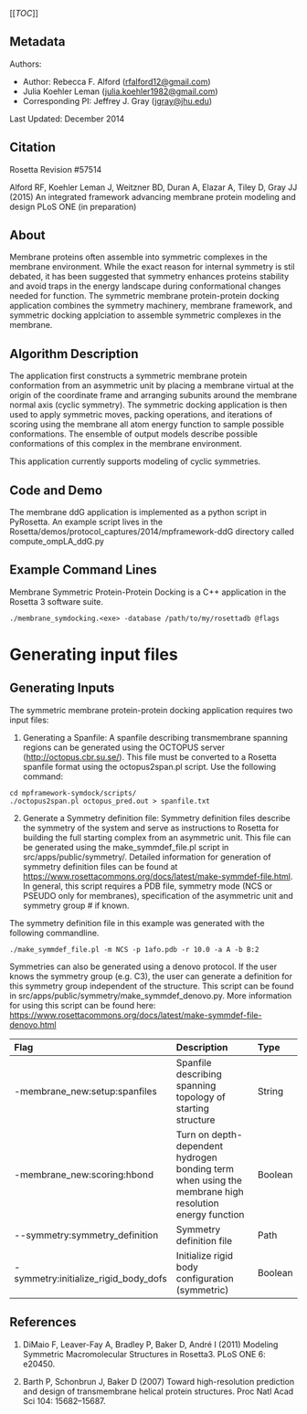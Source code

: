[[_TOC_]]

## Metadata

Authors: 
 - Author: Rebecca F. Alford ([rfalford12@gmail.com](rfalford12@gmail.com))
 - Julia Koehler Leman ([julia.koehler1982@gmail.com](julia.koehler1982@gmail.com))
 - Corresponding PI: Jeffrey J. Gray ([jgray@jhu.edu](jgray@jhu.edu))

Last Updated: December 2014

## Citation
Rosetta Revision #57514

Alford RF, Koehler Leman J, Weitzner BD, Duran A, Elazar A, Tiley D, Gray JJ (2015)
An integrated framework advancing membrane protein modeling and design
PLoS ONE (in preparation) 

## About
Membrane proteins often assemble into symmetric complexes in the membrane environment. While the exact reason for internal symmetry is stil debated, it has been suggested that symmetry enhances proteins stability and avoid traps in the energy landscape during conformational changes needed for function. The symmetric membrane protein-protein docking application combines the symmetry machinery, membrane framework, and symmetric docking applciation to assemble symmetric complexes in the membrane. 

## Algorithm Description
The application first constructs a symmetric membrane protein conformation from an asymmetric unit by placing a membrane virtual at the origin of the coordinate frame and arranging subunits around the membrane normal axis (cyclic symmetry). The symmetric docking application is then used to apply symmetric moves, packing operations, and iterations of scoring using the membrane all atom energy function to sample possible conformations. The ensemble of output models describe possible conformations of this complex in the membrane environment. 

This application currently supports modeling of cyclic symmetries. 

## Code and Demo
The membrane ddG application is implemented as a python script in PyRosetta. An example script lives in the Rosetta/demos/protocol_captures/2014/mpframework-ddG directory called compute_ompLA_ddG.py

## Example Command Lines
Membrane Symmetric Protein-Protein Docking is a C++ application in the Rosetta 3 software suite. 

```
./membrane_symdocking.<exe> -database /path/to/my/rosettadb @flags  
```

# Generating input files
## Generating Inputs
The symmetric membrane protein-protein docking application requires two input files: 

1. Generating a Spanfile: 
A spanfile describing transmembrane spanning regions can be generated using the OCTOPUS server (http://octopus.cbr.su.se/). This file must be converted to a Rosetta spanfile format using the
octopus2span.pl script. Use the following command: 

```
cd mpframework-symdock/scripts/
./octopus2span.pl octopus_pred.out > spanfile.txt
```

2. Generate a Symmetry definition file: 
Symmetry definition files describe the symmetry of the system and serve as instructions to Rosetta for building the full starting complex from an asymmetric unit. This file can be generated using the make_symmdef_file.pl script in src/apps/public/symmetry/. Detailed information for generation of symmetry definition files can be found at https://www.rosettacommons.org/docs/latest/make-symmdef-file.html. In general, this script requires a PDB file, symmetry mode (NCS or PSEUDO only for membranes), specification of the asymmetric unit and symmetry group # if known. 

The symmetry definition file in this example was generated with the following commandline. 

```
./make_symmdef_file.pl -m NCS -p 1afo.pdb -r 10.0 -a A -b B:2 
```

Symmetries can also be generated using a denovo protocol. If the user knows the symmetry group (e.g. C3), 
the user can generate a definition for this symmetry group independent of the structure. This script can 
be found in src/apps/public/symmetry/make_symmdef_denovo.py. More information for using this script can 
be found here: https://www.rosettacommons.org/docs/latest/make-symmdef-file-denovo.html

|**Flag**|**Description**|**Type**|
|:-------|:--------------|:-------|
|-membrane_new:setup:spanfiles|Spanfile describing spanning topology of starting structure|String|
|-membrane_new:scoring:hbond|Turn on depth-dependent hydrogen bonding term when using the membrane high resolution energy function|Boolean|
|--symmetry:symmetry_definition|Symmetry definition file|Path|
|-symmetry:initialize_rigid_body_dofs|Initialize rigid body configuration (symmetric)|Boolean|

## References
1. DiMaio F, Leaver-Fay A, Bradley P, Baker D, André I (2011) Modeling Symmetric Macromolecular Structures in Rosetta3. PLoS ONE 6: e20450. 

2. Barth P, Schonbrun J, Baker D (2007) Toward high-resolution prediction and design of transmembrane helical protein structures. Proc Natl Acad Sci 104: 15682–15687. 